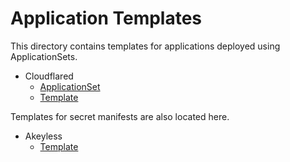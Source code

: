# Application Templates

This directory contains templates for applications deployed using ApplicationSets.

- Cloudflared
    - [ApplicationSet](https://github.com/honahuku/manifest/blob/main/cloudflared-apps/applicationset.yaml)
    - [Template](https://github.com/honahuku/manifest/tree/main/template/cloudflared)

Templates for secret manifests are also located here.
- Akeyless
    - [Template](https://github.com/honahuku/manifest/tree/main/template/akeyless)
